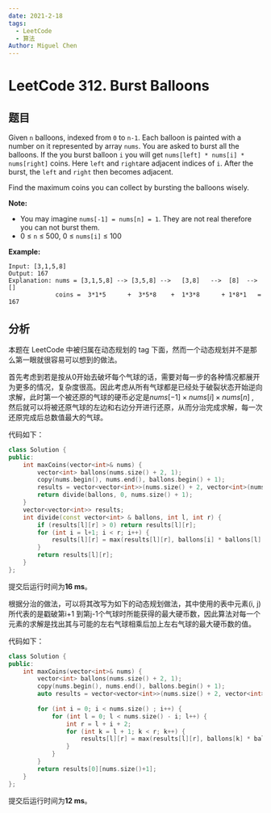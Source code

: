 ```yaml
---
date: 2021-2-18
tags: 
  - LeetCode
  - 算法
Author: Miguel Chen
---
```

# LeetCode 312. Burst Balloons

## 题目

Given `n` balloons, indexed from `0` to `n-1`. Each balloon is painted with a number on it represented by array `nums`. You are asked to burst all the balloons. If the you burst balloon `i` you will get `nums[left] * nums[i] * nums[right]` coins. Here `left` and `right`are adjacent indices of `i`. After the burst, the `left` and `right` then becomes adjacent.

Find the maximum coins you can collect by bursting the balloons wisely.

**Note:**

- You may imagine `nums[-1] = nums[n] = 1`. They are not real therefore you can not burst them.
- 0 ≤ `n` ≤ 500, 0 ≤ `nums[i]` ≤ 100

**Example:**

```
Input: [3,1,5,8]
Output: 167 
Explanation: nums = [3,1,5,8] --> [3,5,8] -->   [3,8]   -->  [8]  --> []
             coins =  3*1*5      +  3*5*8    +  1*3*8      + 1*8*1   = 167
```

## 分析

本题在 LeetCode 中被归属在动态规划的 tag 下面，然而一个动态规划并不是那么第一眼就很容易可以想到的做法。

首先考虑到若是按从0开始去破坏每个气球的话，需要对每一步的各种情况都展开为更多的情况，复杂度很高。因此考虑从所有气球都是已经处于破裂状态开始逆向求解，此时第一个被还原的气球的硬币必定是$nums[-1] \times nums[i] \times nums[n]$ ,   然后就可以将被还原气球的左边和右边分开进行还原，从而分治完成求解，每一次还原完成后总数值最大的气球。

代码如下：

```cpp
class Solution {
public:
    int maxCoins(vector<int>& nums) {
        vector<int> ballons(nums.size() + 2, 1);
        copy(nums.begin(), nums.end(), ballons.begin() + 1);
        results = vector<vector<int>>(nums.size() + 2, vector<int>(nums.size() + 2, 0));
        return divide(ballons, 0, nums.size() + 1);
    }
    vector<vector<int>> results;
    int divide(const vector<int> & ballons, int l, int r) {
        if (results[l][r] > 0) return results[l][r];
        for (int i = l+1; i < r; i++) {
            results[l][r] = max(results[l][r], ballons[i] * ballons[l] * ballons[r] + divide(ballons, l, i) + divide(ballons, i, r));
        }
        return results[l][r];
    }
};
```

提交后运行时间为**16 ms**。

根据分治的做法，可以将其改写为如下的动态规划做法，其中使用的表中元素(i, j) 所代表的是戳破第i+1 到第j-1个气球时所能获得的最大硬币数，因此算法对每一个元素的求解是找出其与可能的左右气球相乘后加上左右气球的最大硬币数的值。

代码如下：

```cpp
class Solution {
public:
    int maxCoins(vector<int>& nums) {
        vector<int> ballons(nums.size() + 2, 1);
        copy(nums.begin(), nums.end(), ballons.begin() + 1);
        auto results = vector<vector<int>>(nums.size() + 2, vector<int>(nums.size() + 2, 0));
        
        for (int i = 0; i < nums.size() ; i++) {
            for (int l = 0; l < nums.size() - i; l++) {
                int r = l + i + 2;
                for (int k = l + 1; k < r; k++) {
                    results[l][r] = max(results[l][r], ballons[k] * ballons[l] * ballons[r] + results[l][k] + results[k][r]);
                }
            }
        }
        return results[0][nums.size()+1];
    }
};
```

提交后运行时间为**12 ms**。

